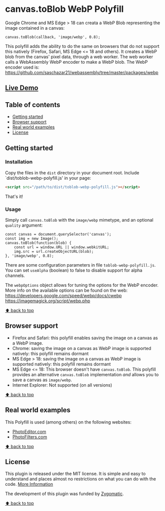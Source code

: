 # canvas.toBlob WebP Polyfill

Google Chrome and MS Edge > 18 can creata a WebP Blob representing the
image contained in a canvas:
```
canvas.toBlob(callback, 'image/webp', 0.8);
``` 
This polyfill adds the ability to do the same on browsers that
do not support this natively (Firefox, Safari, MS Edge <= 18 and others).
It creates a WebP blob from the canvas' pixel data, through a web worker.
The web worker calls a WebAssembly WebP encoder to make a WebP blob.
The WebP encoder used is:
https://github.com/saschazar21/webassembly/tree/master/packages/webp

## [Live Demo](https://av01d.github.io/toblob-webp-polyfill/index.html)

## Table of contents
- [Getting started](#getting-started)
- [Browser support](#browser-support)
- [Real world examples](#real-world-examples)
- [License](#license)

## Getting started

### Installation

Copy the files in the `dist` directory in your document root.
Include `dist/toblob-webp-polyfill.js' in your page:
```html
<script src="/path/to/dist/toblob-webp-polyfill.js"></script>
```

That's it!

### Usage

Simply call `canvas.toBlob` with the `image/webp` mimetype, and an optional `quality` argument:

```
const canvas = document.querySelector('canvas');
const img = new Image();
canvas.toBlob(function(blob) {
	const url = window.URL || window.webkitURL;
	img.src = url.createObjectURL(blob);
}, 'image/webp', 0.8);

```

There are some configuration parameters in file `toblob-webp-polyfill.js`.
You can set `useAlpha` (boolean) to false to disable support for alpha channels.

The `webpOptions` object allows for tuning the options for the WebP encoder.
More info on the available options can be found on the web:
https://developers.google.com/speed/webp/docs/cwebp
https://imagemagick.org/script/webp.php

[⬆ back to top](#table-of-contents)

## Browser support

- Firefox and Safari: this polyfill enables saving the image on a canvas as a WebP image.
- Chrome: saving the image on a canvas as WebP image is supported natively: this polyfill remains dormant
- MS Edge > 18: saving the image on a canvas as WebP image is supported natively: this polyfill remains dormant
- MS Edge <= 18: This browser doesn't have `canvas.toBlob`. This polyfill provides an alternative `canvas.toBlob` implementation *and* allows you to save a canvas as `image/webp`.
- Internet Explorer: Not supported (on all versions)

[⬆ back to top](#table-of-contents)

## Real world examples

This Polyfill is used (among others) on the following websites:

- [PhotoEditor.com](https://www.photoeditor.com/)
- [PhotoFilters.com](https://www.photofilters.com/)

[⬆ back to top](#table-of-contents)

## License

This plugin is released under the MIT license. It is simple and easy to understand and places almost no restrictions on what you can do with the code.
[More Information](http://en.wikipedia.org/wiki/MIT_License)

The development of this plugin was funded by [Zygomatic](https://www.zygomatic.nl/).

[⬆ back to top](#table-of-contents)

